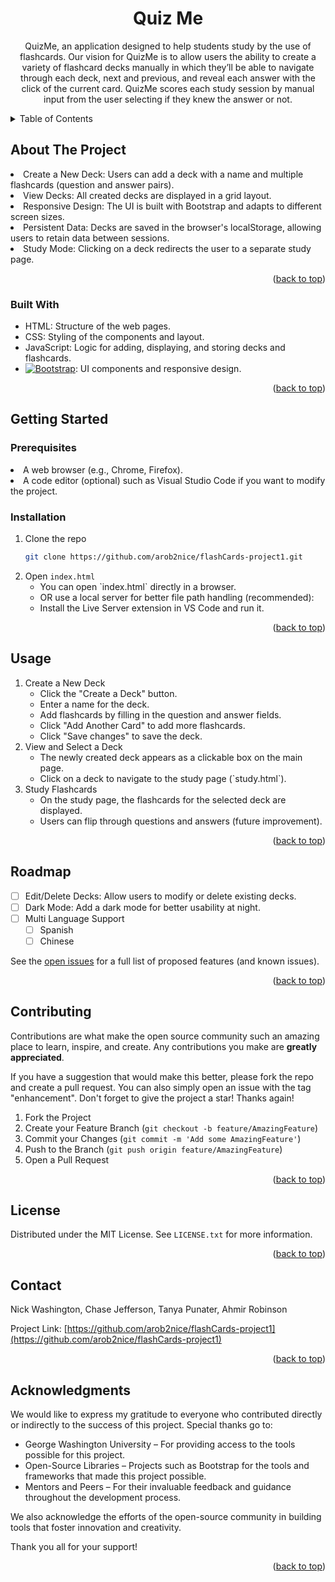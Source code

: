 
<a id="readme-top"></a>

<h1 align="center">Quiz Me</h1>


<!-- PROJECT LOGO -->


  <p align="center">
    QuizMe, an application designed to help students study by the use of flashcards. Our vision for QuizMe is to allow users the ability to create a variety of flashcard decks manually in which they’ll be able to navigate through each deck, next and previous, and reveal each answer with the click of the current card. QuizMe scores each study session by manual input from the user selecting if they knew the answer or not. 

  </p>
</div>


<!-- TABLE OF CONTENTS -->
<details>
  <summary>Table of Contents</summary>
  <ol>
    <li>
      <a href="#about-the-project">About The Project</a>
      <ul>
        <li><a href="#built-with">Built With</a></li>
      </ul>
    </li>
    <li>
      <a href="#getting-started">Getting Started</a>
      <ul>
        <li><a href="#prerequisites">Prerequisites</a></li>
        <li><a href="#installation">Installation</a></li>
      </ul>
    </li>
    <li><a href="#usage">Usage</a></li>
    <li><a href="#roadmap">Roadmap</a></li>
    <li><a href="#contributing">Contributing</a></li>
    <li><a href="#license">License</a></li>
    <li><a href="#contact">Contact</a></li>
    <li><a href="#acknowledgments">Acknowledgments</a></li>
  </ol>
</details>



<!-- ABOUT THE PROJECT -->
## About The Project

<li>Create a New Deck: Users can add a deck with a name and multiple flashcards (question and answer pairs).</li>
<li>View Decks: All created decks are displayed in a grid layout.</li>
<li>Responsive Design: The UI is built with Bootstrap and adapts to different screen sizes.</li>
<li>Persistent Data: Decks are saved in the browser's localStorage, allowing users to retain data between sessions.</li>
<li>Study Mode: Clicking on a deck redirects the user to a separate study page.</li>

<p align="right">(<a href="#readme-top">back to top</a>)</p>



### Built With


* HTML: Structure of the web pages.
* CSS: Styling of the components and layout.
* JavaScript: Logic for adding, displaying, and storing decks and flashcards.
* [![Bootstrap][Bootstrap.com]][Bootstrap-url]: UI components and responsive design.

<p align="right">(<a href="#readme-top">back to top</a>)</p>


<!-- GETTING STARTED -->
## Getting Started

### Prerequisites

<li>A web browser (e.g., Chrome, Firefox).</li>
<li>A code editor (optional) such as Visual Studio Code if you want to modify the project.</li>



### Installation

1. Clone the repo
   ```sh
   git clone https://github.com/arob2nice/flashCards-project1.git
   ```
2. Open `index.html`
   <ul>
     <li>You can open `index.html` directly in a browser.
     <li>OR use a local server for better file path handling (recommended):
     <li>Install the Live Server extension in VS Code and run it.
  </ul>
   


<p align="right">(<a href="#readme-top">back to top</a>)</p>


<!-- USAGE EXAMPLES -->
## Usage
1. Create a New Deck
   <ul>
   <li>Click the "Create a Deck" button.
   <li>Enter a name for the deck.
   <li>Add flashcards by filling in the question and answer fields.
   <li>Click "Add Another Card" to add more flashcards.
   <li>Click "Save changes" to save the deck.
   </ul>
2. View and Select a Deck
   <ul>
   <li>The newly created deck appears as a clickable box on the main page.</li>
   <li>Click on a deck to navigate to the study page (`study.html`).</li>
   </ul>
3. Study Flashcards
   <ul>
   <li>On the study page, the flashcards for the selected deck are displayed.</li>
   <li>Users can flip through questions and answers (future improvement).</li>
   </ul>


<p align="right">(<a href="#readme-top">back to top</a>)</p>



<!-- ROADMAP -->
## Roadmap

- [ ] Edit/Delete Decks: Allow users to modify or delete existing decks.
- [ ] Dark Mode: Add a dark mode for better usability at night.
- [ ] Multi Language Support
    - [ ] Spanish
    - [ ] Chinese

See the [open issues](https://github.com/arob2nice/flashCards-project1/issues) for a full list of proposed features (and known issues).

<p align="right">(<a href="#readme-top">back to top</a>)</p>



<!-- CONTRIBUTING -->
## Contributing

Contributions are what make the open source community such an amazing place to learn, inspire, and create. Any contributions you make are **greatly appreciated**.

If you have a suggestion that would make this better, please fork the repo and create a pull request. You can also simply open an issue with the tag "enhancement".
Don't forget to give the project a star! Thanks again!

1. Fork the Project
2. Create your Feature Branch (`git checkout -b feature/AmazingFeature`)
3. Commit your Changes (`git commit -m 'Add some AmazingFeature'`)
4. Push to the Branch (`git push origin feature/AmazingFeature`)
5. Open a Pull Request

<p align="right">(<a href="#readme-top">back to top</a>)</p>


<!-- LICENSE -->
## License

Distributed under the MIT License. See `LICENSE.txt` for more information.

<p align="right">(<a href="#readme-top">back to top</a>)</p>



<!-- CONTACT -->
## Contact
Nick Washington, Chase Jefferson, Tanya Punater, Ahmir Robinson


Project Link: [https://github.com/arob2nice/flashCards-project1](https://github.com/arob2nice/flashCards-project1)

<p align="right">(<a href="#readme-top">back to top</a>)</p>



<!-- ACKNOWLEDGMENTS -->
## Acknowledgments
We would like to express my gratitude to everyone who contributed directly or indirectly to the success of this project. Special thanks go to:

* []()George Washington University – For providing access to the tools possible for this project.
* []()Open-Source Libraries – Projects such as Bootstrap for the tools and frameworks that made this project possible.
* []()Mentors and Peers – For their invaluable feedback and guidance throughout the development process.

We also acknowledge the efforts of the open-source community in building tools that foster innovation and creativity.

Thank you all for your support!


<p align="right">(<a href="#readme-top">back to top</a>)</p>



<!-- MARKDOWN LINKS & IMAGES -->
<!-- https://www.markdownguide.org/basic-syntax/#reference-style-links -->
[contributors-shield]: https://img.shields.io/github/contributors/arob2nice/flashCards-project1.svg?style=for-the-badge
[contributors-url]: https://github.com/arob2nice/flashCards-project1/graphs/contributors
[forks-shield]: https://img.shields.io/github/forks/arob2nice/flashCards-project1.svg?style=for-the-badge
[forks-url]: https://github.com/arob2nice/flashCards-project1/network/members
[issues-shield]: https://img.shields.io/github/issues/arob2nice/flashCards-project1.svg?style=for-the-badge
[issues-url]: https://github.com/arob2nice/flashCards-project1/issues
[license-shield]: https://img.shields.io/github/license/arob2nice/flashCards-project1.svg?style=for-the-badge
[license-url]: https://github.com/arob2nice/flashCards-project1/blob/master/LICENSE.txt
[Bootstrap.com]: https://img.shields.io/badge/Bootstrap-563D7C?style=for-the-badge&logo=bootstrap&logoColor=white
[Bootstrap-url]: https://getbootstrap.com